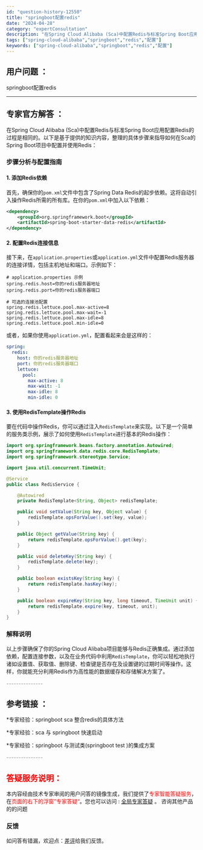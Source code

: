 ```yaml
---
id: "question-history-12550"
title: "springboot配置redis"
date: "2024-04-28"
category: "expertConsultation"
description: "在Spring Cloud Alibaba (Sca)中配置Redis与标准Spring Boot应用配置Redis的过程是相同的。以下是基于提供的知识内容，整理的具体步骤来指导如何在Sca的Spring Boot项目中配置并使用Redis：### 步骤分析与配置指南#### 1. 添加Redis依"
tags: ["spring-cloud-alibaba","springboot","redis","配置"]
keywords: ["spring-cloud-alibaba","springboot","redis","配置"]
---
```


## 用户问题 ： 
 springboot配置redis  

---------------
## 专家官方解答 ：

在Spring Cloud Alibaba (Sca)中配置Redis与标准Spring Boot应用配置Redis的过程是相同的。以下是基于提供的知识内容，整理的具体步骤来指导如何在Sca的Spring Boot项目中配置并使用Redis：

### 步骤分析与配置指南

#### 1. 添加Redis依赖
首先，确保你的`pom.xml`文件中包含了Spring Data Redis的起步依赖。这将自动引入操作Redis所需的所有库。在你的`pom.xml`中加入以下依赖：

```xml
<dependency>
    <groupId>org.springframework.boot</groupId>
    <artifactId>spring-boot-starter-data-redis</artifactId>
</dependency>
```

#### 2. 配置Redis连接信息
接下来，在`application.properties`或`application.yml`文件中配置Redis服务器的连接详情，包括主机地址和端口。示例如下：

```properties
# application.properties 示例
spring.redis.host=你的redis服务器地址
spring.redis.port=你的redis服务器端口

# 可选的连接池配置
spring.redis.lettuce.pool.max-active=8
spring.redis.lettuce.pool.max-wait=-1
spring.redis.lettuce.pool.max-idle=8
spring.redis.lettuce.pool.min-idle=0
```

或者，如果你使用`application.yml`，配置看起来会是这样的：

```yaml
spring:
  redis:
    host: 你的redis服务器地址
    port: 你的redis服务器端口
    lettuce:
      pool:
        max-active: 8
        max-wait: -1
        max-idle: 8
        min-idle: 0
```

#### 3. 使用RedisTemplate操作Redis
要在代码中操作Redis，你可以通过注入`RedisTemplate`来实现。以下是一个简单的服务类示例，展示了如何使用`RedisTemplate`进行基本的Redis操作：

```java
import org.springframework.beans.factory.annotation.Autowired;
import org.springframework.data.redis.core.RedisTemplate;
import org.springframework.stereotype.Service;

import java.util.concurrent.TimeUnit;

@Service
public class RedisService {

    @Autowired
    private RedisTemplate<String, Object> redisTemplate;

    public void setValue(String key, Object value) {
        redisTemplate.opsForValue().set(key, value);
    }

    public Object getValue(String key) {
        return redisTemplate.opsForValue().get(key);
    }

    public void deleteKey(String key) {
        redisTemplate.delete(key);
    }

    public boolean existsKey(String key) {
        return redisTemplate.hasKey(key);
    }

    public boolean expireKey(String key, long timeout, TimeUnit unit) {
        return redisTemplate.expire(key, timeout, unit);
    }
}
```

### 解释说明
以上步骤确保了你的Spring Cloud Alibaba项目能够与Redis正确集成。通过添加依赖，配置连接参数，以及在业务代码中利用`RedisTemplate`，你可以轻松地执行诸如设置值、获取值、删除键、检查键是否存在及设置键的过期时间等操作。这样，你就能充分利用Redis作为高性能的数据缓存和存储解决方案了。


<font color="#949494">---------------</font> 


## 参考链接 ：

*专家经验：springboot sca 整合redis的具体方法 
 
 *专家经验：sca 与 springboot 快速启动 
 
 *专家经验：springboot 与测试类(springboot test )的集成方案 


 <font color="#949494">---------------</font> 
 


## <font color="#FF0000">答疑服务说明：</font> 

本内容经由技术专家审阅的用户问答的镜像生成，我们提供了<font color="#FF0000">专家智能答疑服务</font>，在<font color="#FF0000">页面的右下的浮窗”专家答疑“</font>。您也可以访问 : [全局专家答疑](https://answer.opensource.alibaba.com/docs/intro) 。 咨询其他产品的的问题

### 反馈
如问答有错漏，欢迎点：[差评](https://ai.nacos.io/user/feedbackByEnhancerGradePOJOID?enhancerGradePOJOId=12643)给我们反馈。
